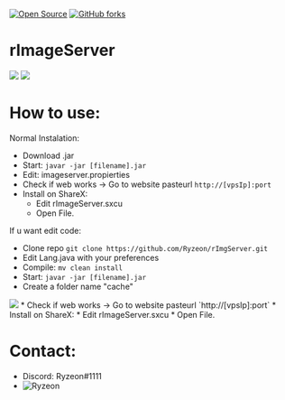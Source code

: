 [![Open Source](https://badges.frapsoft.com/os/v1/open-source.svg?v=102)](https://GitHub.com/Ryzeon/rImgServer)
[![GitHub forks](https://img.shields.io/github/forks/Ryzeon/rImgServer?style=social&label=Fork&maxAge=2592000)](https://GitHub.com/Ryzeon/rImgServer/network/)

# rImageServer

<img src="https://img.shields.io/badge/Java-ED8B00?style=for-the-badge&logo=java&logoColor=white"> <img src="https://img.shields.io/badge/Spring-6DB33F?style=for-the-badge&logo=spring&logoColor=white">

# How to use:

Normal Instalation:
* Download .jar
* Start: ```javar -jar [filename].jar```
* Edit: imageserver.propierties
* Check if web works -> Go to website pasteurl `http://[vpsIp]:port`
* Install on ShareX: 
  * Edit rImageServer.sxcu
  * Open File.

If u want edit code:
* Clone repo ```git clone https://github.com/Ryzeon/rImgServer.git```
* Edit Lang.java with your preferences
* Compile: ```mv clean install```
* Start: ```javar -jar [filename].jar```
* Create a folder name "cache"
<img src="http://ryzeon.me:7462/cache/ryzeon-skidder-v117-Chrysalis632048.png">
* Check if web works -> Go to website pasteurl `http://[vpsIp]:port`
* Install on ShareX: 
  * Edit rImageServer.sxcu
  * Open File.


# Contact:
* Discord: Ryzeon#1111
* <a href="https://twitter.com/ryzeon_">
  <img align="left" alt="Ryzeon" src="https://img.shields.io/badge/Twitter-1DA1F2?style=for-the-badge&logo=twitter&logoColor=white" />
</a>
